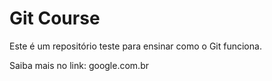 # Git Course

Este é um repositório teste para ensinar como o Git funciona. 

Saiba mais no link: google.com.br